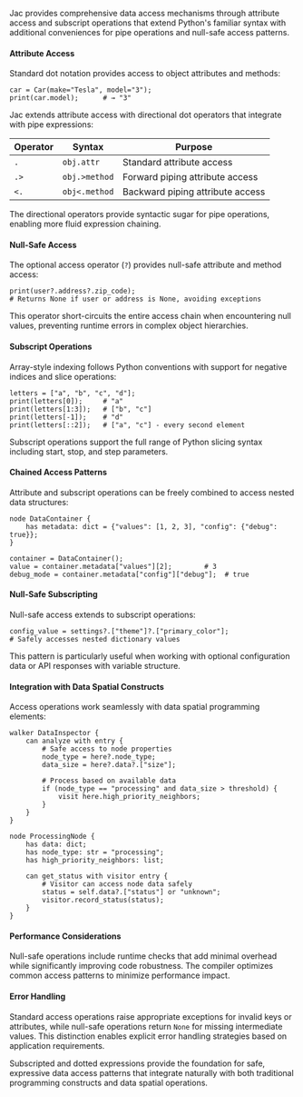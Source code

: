 Jac provides comprehensive data access mechanisms through attribute access and subscript operations that extend Python's familiar syntax with additional conveniences for pipe operations and null-safe access patterns.

#### Attribute Access

Standard dot notation provides access to object attributes and methods:

```jac
car = Car(make="Tesla", model="3");
print(car.model);      # → "3"
```

Jac extends attribute access with directional dot operators that integrate with pipe expressions:

| Operator | Syntax | Purpose |
|----------|--------|---------|
| `.` | `obj.attr` | Standard attribute access |
| `.>` | `obj.>method` | Forward piping attribute access |
| `<.` | `obj<.method` | Backward piping attribute access |

The directional operators provide syntactic sugar for pipe operations, enabling more fluid expression chaining.

#### Null-Safe Access

The optional access operator (`?`) provides null-safe attribute and method access:

```jac
print(user?.address?.zip_code);
# Returns None if user or address is None, avoiding exceptions
```

This operator short-circuits the entire access chain when encountering null values, preventing runtime errors in complex object hierarchies.

#### Subscript Operations

Array-style indexing follows Python conventions with support for negative indices and slice operations:

```jac
letters = ["a", "b", "c", "d"];
print(letters[0]);     # "a"
print(letters[1:3]);   # ["b", "c"]
print(letters[-1]);    # "d"
print(letters[::2]);   # ["a", "c"] - every second element
```

Subscript operations support the full range of Python slicing syntax including start, stop, and step parameters.

#### Chained Access Patterns

Attribute and subscript operations can be freely combined to access nested data structures:

```jac
node DataContainer {
    has metadata: dict = {"values": [1, 2, 3], "config": {"debug": true}};
}

container = DataContainer();
value = container.metadata["values"][2];        # 3
debug_mode = container.metadata["config"]["debug"];  # true
```

#### Null-Safe Subscripting

Null-safe access extends to subscript operations:

```jac
config_value = settings?.["theme"]?.["primary_color"];
# Safely accesses nested dictionary values
```

This pattern is particularly useful when working with optional configuration data or API responses with variable structure.

#### Integration with Data Spatial Constructs

Access operations work seamlessly with data spatial programming elements:

```jac
walker DataInspector {
    can analyze with entry {
        # Safe access to node properties
        node_type = here?.node_type;
        data_size = here?.data?.["size"];
        
        # Process based on available data
        if (node_type == "processing" and data_size > threshold) {
            visit here.high_priority_neighbors;
        }
    }
}

node ProcessingNode {
    has data: dict;
    has node_type: str = "processing";
    has high_priority_neighbors: list;
    
    can get_status with visitor entry {
        # Visitor can access node data safely
        status = self.data?.["status"] or "unknown";
        visitor.record_status(status);
    }
}
```

#### Performance Considerations

Null-safe operations include runtime checks that add minimal overhead while significantly improving code robustness. The compiler optimizes common access patterns to minimize performance impact.

#### Error Handling

Standard access operations raise appropriate exceptions for invalid keys or attributes, while null-safe operations return `None` for missing intermediate values. This distinction enables explicit error handling strategies based on application requirements.

Subscripted and dotted expressions provide the foundation for safe, expressive data access patterns that integrate naturally with both traditional programming constructs and data spatial operations.
